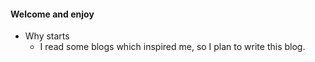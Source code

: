 

#### Welcome and enjoy
* Why starts
  + I read some blogs which inspired me, so I plan to write this blog.
